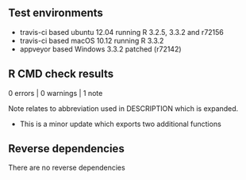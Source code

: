 ## Test environments

* travis-ci based ubuntu 12.04 running R 3.2.5, 3.3.2 and r72156 
* travis-ci based macOS 10.12 running R 3.3.2
* appveyor based Windows 3.3.2 patched (r72142)

## R CMD check results

0 errors | 0 warnings | 1 note

Note relates to abbreviation used in DESCRIPTION which is expanded.

* This is a minor update which exports two additional functions

## Reverse dependencies

There are no reverse dependencies
